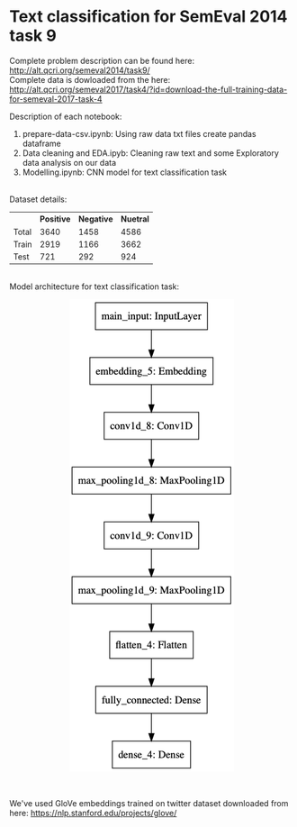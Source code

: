 # Text classification for SemEval 2014 task 9

Complete problem description can be found here: http://alt.qcri.org/semeval2014/task9/ <br>
Complete data is dowloaded from the here: http://alt.qcri.org/semeval2017/task4/?id=download-the-full-training-data-for-semeval-2017-task-4

Description of each notebook:
1. prepare-data-csv.ipynb: Using raw data txt files create pandas dataframe
2. Data cleaning and EDA.ipyb: Cleaning raw text and some Exploratory data analysis on our data
3. Modelling.ipynb: CNN model for text classification task

<br>
Dataset details:

<table>
  <tr>
    <th></th>
    <th>Positive</th>
    <th>Negative</th>
    <th>Nuetral</th>
  </tr>
  <tr>
    <td>Total</td>
    <td>3640</td>
    <td>1458</td>
    <td>4586</td>		
  </tr>
  <tr>
    <td>Train</td>
    <td>2919</td>
    <td>1166</td>
    <td>3662</td>		
  </tr>
  <tr>
    <td>Test</td>
    <td>721</td>
    <td>292</td>
    <td>924</td>		
  </tr>
</table> 

<br>
Model architecture for text classification task: <br>

<p align="center">
  <img src="https://github.com/NamanJain2050/semeval-2014-task-9/blob/master/model_01.png" alt="model_01"/>
</p>

<br>

We've used GloVe embeddings trained on twitter dataset downloaded from here: https://nlp.stanford.edu/projects/glove/